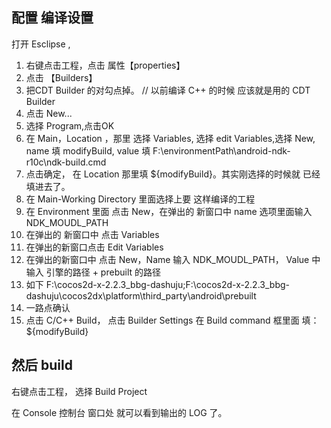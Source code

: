 
## 配置 编译设置

打开 Esclipse ,

1. 右键点击工程，点击 属性【properties】
2. 点击 【Builders】
3. 把CDT Builder 的对勾点掉。		// 以前编译 C++ 的时候 应该就是用的 CDT Builder
4. 点击 New...
5. 选择 Program,点击OK
6. 在 Main，Location ，那里 选择 Variables, 选择 edit Variables,选择 New, name 填 modifyBuild, value 填 F:\environmentPath\android-ndk-r10c\ndk-build.cmd
7. 点击确定， 在 Location 那里填 ${modifyBuild}。其实刚选择的时候就 已经 填进去了。
8. 在 Main-Working Directory 里面选择上要 这样编译的工程
9. 在 Environment 里面 点击 New，在弹出的 新窗口中 name 选项里面输入 NDK_MOUDL_PATH
10. 在弹出的 新窗口中 点击 Variables
11. 在弹出的新窗口点击 Edit Variables
12. 在弹出的新窗口中 点击 New，Name 输入 NDK_MOUDL_PATH， Value 中输入 引擎的路径 + prebuilt 的路径
13. 如下 F:\cocos2d-x-2.2.3_bbg-dashuju;F:\cocos2d-x-2.2.3_bbg-dashuju\cocos2dx\platform\third_party\android\prebuilt
14. 一路点确认
15. 点击 C/C++ Build， 点击 Builder Settings 在 Build command 框里面 填： ${modifyBuild} 


## 然后 build

右键点击工程， 选择 Build Project

在 Console 控制台 窗口处 就可以看到输出的 LOG 了。




